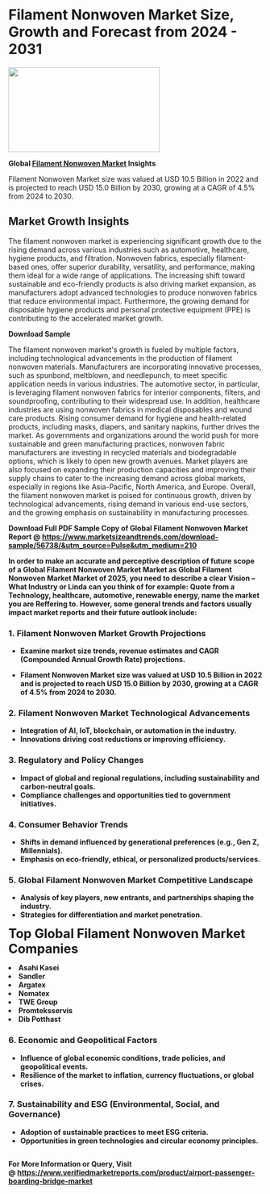 <H1>Filament Nonwoven Market Size, Growth and Forecast from 2024 - 2031</H1><img class="aligncenter size-medium wp-image-584254" src="https://thirdeyenews.in/wp-content/uploads/2024/09/Global-Market-Research-300x168.jpeg" alt="" width="300" height="168" /><p><strong>Global&nbsp;<a href="https://www.marketsizeandtrends.com/download-sample/56738/&amp;utm_source=Pulse&amp;utm_medium=210">Filament Nonwoven Market</a> Insights</strong></p><p>Filament Nonwoven Market size was valued at USD 10.5 Billion in 2022 and is projected to reach USD 15.0 Billion by 2030, growing at a CAGR of 4.5% from 2024 to 2030.</p><p><h2>Market Growth Insights</h2> <p>The filament nonwoven market is experiencing significant growth due to the rising demand across various industries such as automotive, healthcare, hygiene products, and filtration. Nonwoven fabrics, especially filament-based ones, offer superior durability, versatility, and performance, making them ideal for a wide range of applications. The increasing shift toward sustainable and eco-friendly products is also driving market expansion, as manufacturers adopt advanced technologies to produce nonwoven fabrics that reduce environmental impact. Furthermore, the growing demand for disposable hygiene products and personal protective equipment (PPE) is contributing to the accelerated market growth.</p> <p><strong>Download Sample</strong></p> <p>The filament nonwoven market's growth is fueled by multiple factors, including technological advancements in the production of filament nonwoven materials. Manufacturers are incorporating innovative processes, such as spunbond, meltblown, and needlepunch, to meet specific application needs in various industries. The automotive sector, in particular, is leveraging filament nonwoven fabrics for interior components, filters, and soundproofing, contributing to their widespread use. In addition, healthcare industries are using nonwoven fabrics in medical disposables and wound care products. Rising consumer demand for hygiene and health-related products, including masks, diapers, and sanitary napkins, further drives the market. As governments and organizations around the world push for more sustainable and green manufacturing practices, nonwoven fabric manufacturers are investing in recycled materials and biodegradable options, which is likely to open new growth avenues. Market players are also focused on expanding their production capacities and improving their supply chains to cater to the increasing demand across global markets, especially in regions like Asia-Pacific, North America, and Europe. Overall, the filament nonwoven market is poised for continuous growth, driven by technological advancements, rising demand in various end-use sectors, and the growing emphasis on sustainability in manufacturing processes.</p> <p><strong></p><p><span class=""><strong>Download Full PDF Sample Copy of Global Filament Nonwoven Market Report</strong> @ <a href="https://www.marketsizeandtrends.com/download-sample/56738/&amp;utm_source=Pulse&amp;utm_medium=210" target="_blank">https://www.marketsizeandtrends.com/download-sample/56738/&amp;utm_source=Pulse&amp;utm_medium=210</a></span></p><p>In order to make an accurate and perceptive description of future scope of a Global&nbsp;Filament Nonwoven Market Market as Global&nbsp;Filament Nonwoven Market Market of 2025, you need to describe a clear Vision &ndash; What Industry or Linda can you think of for example: Quote from a Technology, healthcare, automotive, renewable energy, name the market you are Reffering to. However, some general trends and factors usually impact market reports and their future outlook include:</p><h3>1.&nbsp;<strong>Filament Nonwoven Market Growth Projections</strong></h3><ul><li>Examine market size trends, revenue estimates and CAGR (Compounded Annual Growth Rate) projections.</li><li><p>Filament Nonwoven Market size was valued at USD 10.5 Billion in 2022 and is projected to reach USD 15.0 Billion by 2030, growing at a CAGR of 4.5% from 2024 to 2030.</p></li></ul><h3>2.&nbsp;<strong>Filament Nonwoven Market Technological Advancements</strong></h3><ul><li>Integration of AI, IoT, blockchain, or automation in the industry.</li><li>Innovations driving cost reductions or improving efficiency.</li></ul><h3>3.&nbsp;<strong>Regulatory and Policy Changes</strong></h3><ul><li>Impact of global and regional regulations, including sustainability and carbon-neutral goals.</li><li>Compliance challenges and opportunities tied to government initiatives.</li></ul><h3>4.&nbsp;<strong>Consumer Behavior Trends</strong></h3><ul><li>Shifts in demand influenced by generational preferences (e.g., Gen Z, Millennials).</li><li>Emphasis on eco-friendly, ethical, or personalized products/services.</li></ul><h3>5.&nbsp;<strong>Global Filament Nonwoven Market Competitive Landscape</strong></h3><ul><li>Analysis of key players, new entrants, and partnerships shaping the industry.</li><li>Strategies for differentiation and market penetration.</li></ul><p data-pm-slice="1 1 []"><span style="color: inherit; font-family: inherit; font-size: 25px;">Top Global Filament Nonwoven Market Companies</span></p><div class="" data-test-id=""><p><li>Asahi Kasei</li><li> Sandler</li><li> Argatex</li><li> Nomatex</li><li> TWE Group</li><li> Promteksservis</li><li> Dib Potthast</li></p></div><h3>6.&nbsp;<strong>Economic and Geopolitical Factors</strong></h3><ul><li>Influence of global economic conditions, trade policies, and geopolitical events.</li><li>Resilience of the market to inflation, currency fluctuations, or global crises.</li></ul><h3>7.&nbsp;<strong>Sustainability and ESG (Environmental, Social, and Governance)</strong></h3><ul><li>Adoption of sustainable practices to meet ESG criteria.</li><li>Opportunities in green technologies and circular economy principles.</li></ul><h2><strong style="font-size: 14px;">For More Information or Query, Visit @&nbsp;</strong><a style="background-color: #ffffff; font-size: 14px;" href="https://www.marketsizeandtrends.com/report/filament-nonwoven-market/" target="_blank">https://www.verifiedmarketreports.com/product/airport-passenger-boarding-bridge-market</a></h2>
